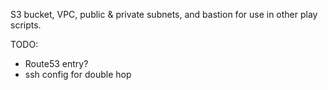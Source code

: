 S3 bucket, VPC, public & private subnets, and bastion for use in other play scripts.

TODO:
- Route53 entry?
- ssh config for double hop
